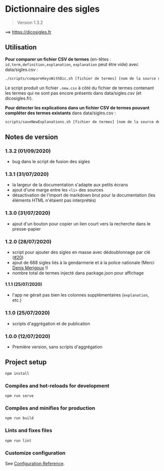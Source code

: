 # Dictionnaire des sigles

> Version 1.3.2

==> https://dicosigles.fr

## Utilisation

**Pour comparer un fichier CSV de termes** (en-têtes : `id,term,definition,explanation`, `explanation` peut être vide) avec data/sigles.csv :

```bash
./scripts/compareKeysWithDic.sh [fichier de termes] [nom de la source de ce fichier] [URL de la source]
```

Le script produit un fichier `.new.csv` à côté du fichier de termes contenant les termes qui ne sont pas encore présents dans data/sigles.csv (et dicosigles.fr).

**Pour détecter les explications dans un fichier CSV de termes pouvant compléter des termes existants** dans data/sigles.csv :

```bash
scripts/saveNewExplanations.sh [fichier de termes] [nom de la source de ce fichier] [URL de la source]
```

## Notes de version

### 1.3.2 (01/09/2020)

- bug dans le script de fusion des sigles

### 1.3.1 (31/07/2020)

- la largeur de la documentation s'adapte aux petits écrans
- ajout d'une marge entre les `<li>` des sources
- désactivation de l'import de markdown brut pour la documentation (les éléments HTML n'étaient pas interprétés)

### 1.3.0 (31/07/2020)

- ajout d'un bouton pour copier un lien court vers la recherche dans le presse-papier

### 1.2.0 (28/07/2020)

- script pour ajouter des sigles en masse avec dédoublonnage par clé ([#20](https://github.com/ColinMaudry/dictionnaire-sigles/issues/20))
- ajout de 688 sigles liés à la gendarmerie et à la police nationale (Merci [Denis Merigoux](https://merigoux.ovh) !)
- nombre total de termes injecté dans package.json pour affichage

#### 1.1.1 (25/07/2020)

- l'app ne gérait pas bien les colonnes supplémentaires (`explanation`, etc.)

### 1.1.0 (25/07/2020)

- scripts d'aggrégation et de publication

### 1.0.0 (12/07/2020)

- Première version, sans scripts d'aggrégation

## Project setup
```
npm install
```

### Compiles and hot-reloads for development
```
npm run serve
```

### Compiles and minifies for production
```
npm run build
```

### Lints and fixes files
```
npm run lint
```

### Customize configuration
See [Configuration Reference](https://cli.vuejs.org/config/).
